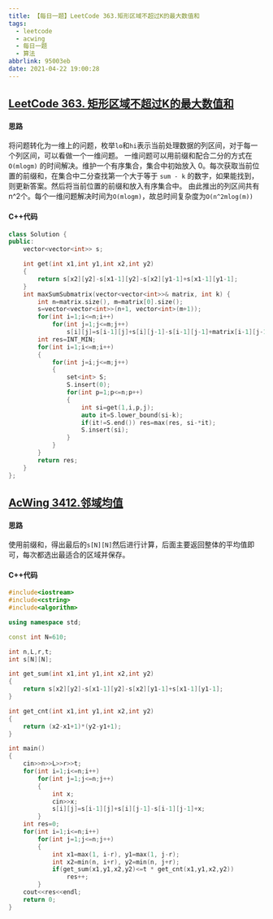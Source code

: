 ```yaml
---
title: 【每日一题】LeetCode 363.矩形区域不超过K的最大数值和
tags:
  - leetcode
  - acwing
  - 每日一题
  - 算法
abbrlink: 95003eb
date: 2021-04-22 19:00:28
---
```

## [LeetCode 363. 矩形区域不超过K的最大数值和](https://leetcode-cn.com/problems/max-sum-of-rectangle-no-larger-than-k/)
#### 思路
将问题转化为一维上的问题，枚举`lo`和`hi`表示当前处理数据的列区间，对于每一个列区间，可以看做一个一维问题。
一维问题可以用前缀和配合二分的方式在 `O(mlog⁡m)` 的时间解决。维护一个有序集合，集合中初始放入 0。每次获取当前位置的前缀和，在集合中二分查找第一个大于等于 `sum - k` 的数字，如果能找到，则更新答案。然后将当前位置的前缀和放入有序集合中。
由此推出的列区间共有n^2个。每个一维问题解决时间为`O(mlogm)`，故总时间复杂度为`O(n^2mlog(m))`
#### C++代码
```c++
class Solution {
public:
    vector<vector<int>> s;

    int get(int x1,int y1,int x2,int y2)
    {
        return s[x2][y2]-s[x1-1][y2]-s[x2][y1-1]+s[x1-1][y1-1];
    }
    int maxSumSubmatrix(vector<vector<int>>& matrix, int k) {
        int n=matrix.size(), m=matrix[0].size();
        s=vector<vector<int>>(n+1, vector<int>(m+1));
        for(int i=1;i<=n;i++)
            for(int j=1;j<=m;j++)
                s[i][j]=s[i-1][j]+s[i][j-1]-s[i-1][j-1]+matrix[i-1][j-1];
        int res=INT_MIN;
        for(int i=1;i<=m;i++)
        {
            for(int j=i;j<=m;j++)
            {
                set<int> S;
                S.insert(0);
                for(int p=1;p<=n;p++)
                {
                    int si=get(1,i,p,j);
                    auto it=S.lower_bound(si-k);
                    if(it!=S.end()) res=max(res, si-*it);
                    S.insert(si);
                }
            }
        }
        return res;
    }
};
```

## [AcWing 3412.邻域均值](https://www.acwing.com/problem/content/3415/)

#### 思路

使用前缀和，得出最后的`s[N][N]`然后进行计算，后面主要返回整体的平均值即可，每次都选出最适合的区域并保存。

#### C++代码

```c++
#include<iostream>
#include<cstring>
#include<algorithm>

using namespace std;

const int N=610;

int n,L,r,t;
int s[N][N];

int get_sum(int x1,int y1,int x2,int y2)
{
    return s[x2][y2]-s[x1-1][y2]-s[x2][y1-1]+s[x1-1][y1-1];
}

int get_cnt(int x1,int y1,int x2,int y2)
{
    return (x2-x1+1)*(y2-y1+1);
}

int main()
{
    cin>>n>>L>>r>>t;
    for(int i=1;i<=n;i++)
        for(int j=1;j<=n;j++)
        {
            int x;
            cin>>x;
            s[i][j]=s[i-1][j]+s[i][j-1]-s[i-1][j-1]+x;
        }
    int res=0;
    for(int i=1;i<=n;i++)
        for(int j=1;j<=n;j++)
        {
            int x1=max(1, i-r), y1=max(1, j-r);
            int x2=min(n, i+r), y2=min(n, j+r);
            if(get_sum(x1,y1,x2,y2)<=t * get_cnt(x1,y1,x2,y2))
                res++;
        }
    cout<<res<<endl;
    return 0;
}
```

